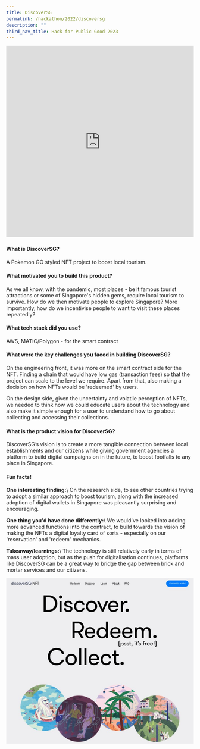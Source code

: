 ```yaml
---
title: DiscoverSG
permalink: /hackathon/2022/discoversg
description: ""
third_nav_title: Hack for Public Good 2023
---
```


<iframe allowfullscreen="true" height="515" width="100%" frameborder="0" src="https://docs.google.com/presentation/d/e/2PACX-1vSiB6VsBPygfmTdfapvoLuNsjww4pLWHjU9poyfImNeNsr883mQEczGNek0cNSIQ_WVRvwwe9Z5NyWN/embed?start=false&loop=false&delayms=3000" ></iframe>

#### What is DiscoverSG?
A Pokemon GO styled NFT project to boost local tourism.

#### What motivated you to build this product?
As we all know, with the pandemic, most places - be it famous tourist attractions or some of Singapore's hidden gems, require local tourism to survive. How do we then motivate people to explore Singapore? More importantly, how do we incentivise people to want to visit these places repeatedly?

#### What tech stack did you use?
AWS, MATIC/Polygon - for the smart contract

#### What were the key challenges you faced in building DiscoverSG? 

On the engineering front, it was more on the smart contract side for the NFT. Finding a chain that would have low gas (transaction fees) so that the project can scale to the level we require. Apart from that, also making a decision on how NFTs would be 'redeemed' by users.
 
On the design side, given the uncertainty and volatile perception of NFTs, we needed to think how we could educate users about the technology and also make it simple enough for a user to understand how to go about collecting and accessing their collections.

#### What is the product vision for DiscoverSG? 
DiscoverSG’s vision is to create a more tangible connection between local establishments and our citizens while giving government agencies a platform to build digital campaigns on in the future, to boost footfalls to any place in Singapore.

#### Fun facts!
**One interesting finding:**\\
On the research side, to see other countries trying to adopt a similar approach to boost tourism, along with the increased adoption of digital wallets in Singapore was pleasantly surprising and encouraging.

**One thing you'd have done differently:**\\
We would've looked into adding more advanced functions into the contract, to build towards the vision of making the NFTs a digital loyalty card of sorts - especially on our 'reservation' and 'redeem' mechanics.

**Takeaway/learnings:**\\
The technology is still relatively early in terms of mass user adoption, but as the push for digitalisation continues, platforms like DiscoverSG can be a great way to bridge the gap between brick and mortar services and our citizens.

![CalSG product demo image](/images/discoversg-snapshot.jpeg)